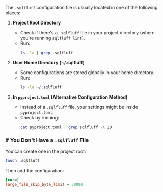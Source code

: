 The `.sqlfluff` configuration file is usually located in one of the following places:  

1. **Project Root Directory**  
   - Check if there's a `.sqlfluff` file in your project directory (where you're running `sqlfluff lint`).  
   - Run:  
     ```bash
     ls -la | grep .sqlfluff
     ```

2. **User Home Directory (~/.sqlfluff)**  
   - Some configurations are stored globally in your home directory.  
   - Run:  
     ```bash
     ls -la ~/.sqlfluff
     ```

3. **In `pyproject.toml` (Alternative Configuration Method)**  
   - Instead of a `.sqlfluff` file, your settings might be inside `pyproject.toml`.  
   - Check by running:  
     ```bash
     cat pyproject.toml | grep sqlfluff -A 10
     ```

### If You Don't Have a `.sqlfluff` File  
You can create one in the project root:  
```bash
touch .sqlfluff
```
Then add the configuration:  
```ini
[core]
large_file_skip_byte_limit = 30000
```
